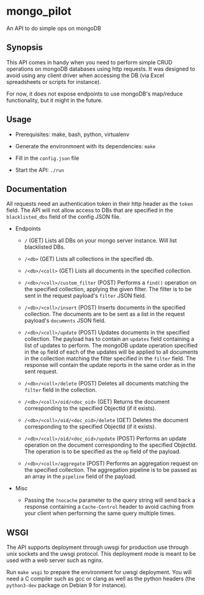 mongo_pilot
===========

An API to do simple ops on mongoDB

Synopsis
--------

This API comes in handy when you need to perform simple CRUD operations on mongoDB databases using http requests.
It was designed to avoid using any client driver when accessing the DB (via Excel spreadsheets or scripts
for instance).

For now, it does not expose endpoints to use mongoDB's map/reduce functionality, but it might in the future.

Usage
-----

- Prerequisites: make, bash, python, virtualenv

- Generate the environmnent with its dependencies: `make`

- Fill in the `config.json` file

- Start the API: `./run`

Documentation
-------------

All requests need an authentication token in their http header as the `token` field.
The API will not allow access to DBs that are specified in the `blacklisted_dbs` field of the config JSON file.

- Endpoints

    - `/` (GET)
      Lists all DBs on your mongo server instance. Will list blacklisted DBs.

    - `/<db>` (GET)
      Lists all collections in the specified db.

    - `/<db>/<coll>` (GET)
      Lists all documents in the specified collection.

    - `/<db>/<coll>/custom_filter` (POST)
      Performs a `find()` operation on the specified collection, applying the given filter.
      The filter is to be sent in the request payload's `filter` JSON field.

    - `/<db>/<coll>/insert` (POST)
      Inserts documents in the specified collection.
      The documents are to be sent as a list in the request payload's `documents` JSON field.

    - `/<db>/<coll>/update` (POST)
      Updates documents in the specified collection.
      The payload has to contain an `updates` field containing a list of updates to perform.
      The mongoDB update operation specified in the `op` field of each of the updates will be applied to all
      documents in the collection matching the filter specified in the `filter` field.
      The response will contain the update reports in the same order as in the sent request.

    - `/<db>/<coll>/delete` (POST)
      Deletes all documents matching the `filter` field in the collection.

    - `/<db>/<coll>/oid/<doc_oid>` (GET)
      Returns the document corresponding to the specified ObjectId (if it exists).

    - `/<db>/<coll>/oid/<doc_oid>/delete` (GET)
      Deletes the document corresponding to the specified ObjectId (if it exists).

    - `/<db>/<coll>/oid/<doc_oid>/update` (POST)
      Performs an update operation on the document corresponding to the specified ObjectId. The operation
      is to be specified as the `op` field of the payload.

    - `/<db>/<coll>/aggregate` (POST)
      Performs an aggregation request on the specified collection. The aggregation pipeline is to be passed
      as an array in the `pipeline` field of the payload.

- Misc

    - Passing the `?nocache` parameter to the query string will send back a response containing a
      `Cache-Control` header to avoid caching from your client when performing the same query multiple times.

WSGI
----

The API supports deployment through uwsgi for production use through unix sockets and the uwsgi protocol. This deployment mode is meant to be used with a web server such as nginx.

Run `make wsgi` to prepare the environment for uwsgi deployment. You will need a C compiler such as gcc or clang as well
as the python headers (the `python3-dev` package on Debian 9 for instance).
